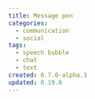 ```yaml
---
title: Message pen
categories:
  - communication
  - social
tags:
  - speech bubble
  - chat
  - text
created: 0.7.0-alpha.3
updated: 0.19.0
---
```

